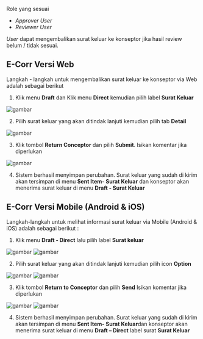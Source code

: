 Role yang sesuai

- *Approver User*
- *Reviewer User*

*User* dapat mengembalikan surat keluar ke konseptor jika hasil review belum / tidak sesuai. 

## **E-Corr Versi Web**

Langkah - langkah untuk mengembalikan surat keluar ke konseptor via Web adalah sebagai berikut

1. Klik menu **Draft** dan Klik menu **Direct** kemudian pilih label **Surat Keluar**

![gambar](SuratKeluar/SK_Web/02SK41.png)

2. Pilih surat keluar yang akan ditindak lanjuti kemudian pilih tab **Detail**

![gambar](SuratKeluar/SK_Web/02SK42.png)

3. Klik tombol **Return Conceptor** dan pilih **Submit**. Isikan komentar jika diperlukan

![gambar](SuratKeluar/SK_Web/02SK43.png)

4. Sistem berhasil menyimpan perubahan. Surat keluar yang sudah di kirim akan tersimpan di menu **Sent Item- Surat Keluar** dan konseptor akan menerima surat keluar di menu **Draft - Surat Keluar**


## **E-Corr Versi Mobile (Android & iOS)**

Langkah-langkah untuk melihat informasi surat keluar via Mobile (Android & iOS) adalah sebagai berikut :

1. Klik menu **Draft - Direct** lalu pilih label **Surat keluar**

![gambar](SuratKeluar/SK_Android/KonsepSK/02A01.png) ![gambar](SuratKeluar/SK_Android/KonsepSK/02A02.png)

2. Pilih surat keluar yang akan ditindak lanjuti kemudian pilih icon **Option**

![gambar](SuratKeluar/SK_Android/KonsepSK/02A03.png) ![gambar](SuratKeluar/SK_Android/KonsepSK/02A04.png)

3. Klik tombol **Return to Conceptor** dan pilih **Send** Isikan komentar jika diperlukan

![gambar](SuratKeluar/SK_Android/KonsepSK/02A05.png)
![gambar](SuratKeluar/SK_Android/KonsepSK/02A06.png)

4. Sistem berhasil menyimpan perubahan. Surat keluar yang sudah di kirim akan tersimpan di menu **Sent Item- Surat Keluar**dan konseptor akan menerima surat keluar di menu **Draft – Direct** label surat **Surat Keluar**


